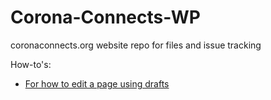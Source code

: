 # Corona-Connects-WP
coronaconnects.org website repo for files and issue tracking

How-to's:
  - [For how to edit a page using drafts](https://docs.google.com/document/d/18mtd5skj6laSDqM80QmdXXSrUcmaF3M0tIm2X3tIJvs/edit?usp=sharing)
